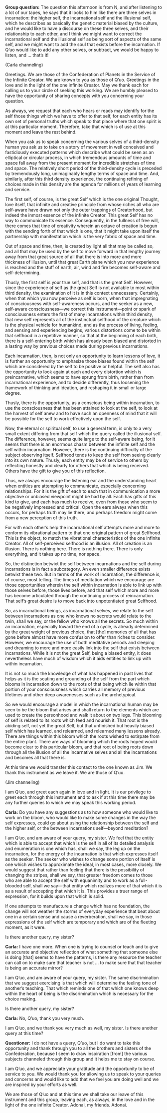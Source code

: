 <p class="group-question"><strong>Group question:</strong> The question this afternoon is from N, and after listening to a lot of our tapes, he says that it looks to him like there are three selves in incarnation: the higher self, the incarnational self and the illusional self, which he describes as basically the genetic material biased by the culture, and he would like to have a discourse on these three selves, and their relationship to each other, and I think we might want to correct the incarnational self and the illusional self as being sort of aspects of the same self, and we might want to add the soul that exists before the incarnation. If Q’uo would like to add any other selves, or subtract, we would be happy to listen, and … that’s it!</p>
<p class="channel-type">(Carla channeling)</p>
<p>Greetings. We are those of the Confederation of Planets in the Service of the Infinite Creator. We are known to you as those of Q’uo. Greetings in the love and in the light of the one infinite Creator. May we thank each for calling us to your circle of seeking this working. We are humbly pleased to have the opportunity of sharing concepts with you concerning your question.</p>
<p>As always, we request that each who hears or reads may identify for the self those things which we have to offer to that self, for each entity has its own set of personal truths which speak to that place where that one spirit is at this particular moment. Therefore, take that which is of use at this moment and leave the rest behind.</p>
<p>When you ask us to speak concerning the various selves of a third-density human you ask us to take on a story of movement in well conceived and fastidiously executed patterns which describe what could be seen as an elliptical or circular process, in which tremendous amounts of time and space fall away from the present moment for incredible stretches of time and space. The relatively short period of the third-density cycle is preceded by tremendously long, unimaginably lengthy terms of space and time. And, similarly, after this third density experience, the continuing refining of choices made in this density are the agenda for millions of years of learning and service.</p>
<p>The first self, of course, is the great Self which is the one original Thought, love itself, that infinite and creative principle from whose riches all who are self-aware have drawn not only the outer trappings of Creatorhood, but indeed the inmost essence of the infinite Creator. This great Self has no way to communicate Its essence. Consequently, in the fullness of free will, there comes that time of creativity wherein an octave of creation is begun with the sending forth of that which is one, that it might take upon itself the partnership with manifestation which is the very fabric of space and time.</p>
<p>Out of space and time, then, is created by light all that may be called so, and all that may be used by the self to move forward in that lengthy journey away from that great source of all that there is into more and more thickness of illusion, until that great Earth plane which you now experience is reached and the stuff of earth, air, wind and fire becomes self-aware and self-determining.</p>
<p>Thusly, the first self is your true self, and that is the great Self. However, since the experience of self as the great Self is not available to most within third density, the examination of it is in this context unnecessary. Certainly, when that which you now perceive as self is born, when that impregnating of consciousness with self-awareness occurs, and the seeker as a new, self-aware consciousness—we correct this instrument—point or spark of consciousness enters the first of many incarnations within third density, that new self represents all of the instinctual selfhood of the creature which is the physical vehicle for humankind, and as the process of living, feeling, and sensing and experiencing begins, various distortions come to be within that selfhood in a repetitive manner, so that at the beginning of each birth, there is a self-entering birth which has already been biased and distorted in a lasting way by previous choices made during previous incarnations.</p>
<p>Each incarnation, then, is not only an opportunity to learn lessons of love, it is further an opportunity to emphasize those biases found within the self which are considered by the self to be positive or helpful. The self also has the opportunity to look again at each and every distortion which is preincarnative, which seems to have sprung from birth, rather than from incarnational experience, and to decide differently, thus loosening the framework of thinking and ideation, and reshaping it in small or large degree.</p>
<p>Thusly, there is the opportunity, as a conscious being within incarnation, to use the consciousness that has been attained to look at the self, to look at the harvest of self anew and to have such an openness of mind that it will be possible for the self to work effectively upon the self.</p>
<p>Now, the eternal or spiritual self, to use a general term, is only to a very small extent differing from that self which the query called the illusional self. The difference, however, seems quite large to the self-aware being, for it seems that there is an enormous chasm between the infinite self and the self within incarnation. However, there is the continuing difficulty of the subject observing itself. Selfhood tends to keep the self from seeing clearly into its own nature. Thusly, each entity may be of service to others by reflecting honestly and clearly for others that which is being received. Others have the gift to give you of this reflection.</p>
<p>Thus, we always encourage the listening ear and the understanding heart when entities are attempting to communicate, especially concerning relationships. For it is the gift of each to each that in communication a more objective or unbiased viewpoint might be had by all. Each has gifts of this kind to give, and each has much to receive, even from those who seem to be negatively impressed and critical. Open the ears always when this occurs, for perhaps truth may lie there, and perhaps freedom might come from a new perception of this truth.</p>
<p>For with each other’s help the incarnational self attempts more and more to conform its vibrational pattern to that one original pattern of great Selfhood. This is the object, to match the vibrational characteristics of the one infinite Creator. All of self-perceived selfhood is an illusion. All of creation is an illusion. There is nothing here. There is nothing there. There is only everything, and it takes up no time, nor space.</p>
<p>So, the distinction betwixt the self between incarnations and the self during incarnations is in fact a subcategory. An even smaller difference exists betwixt these two. But in terms of the work of incarnation, the difference is, of course, most telling. The times of meditation which we encourage are those opportunities wherein the self within incarnation is able to link up with those selves before, those lives before, and that self which more and more has become articulated through the continuing process of reincarnation. That self’s great desire is to move back into unpotentiated great Selfhood.</p>
<p>So, as incarnational beings, as incarnational selves, we relate to the self between incarnations as one who knows no secrets would relate to the twin, shall we say, or the fellow who knows all the secrets. So much within an incarnation, especially toward the end of a cycle, is already determined by the great weight of previous choice, that [the] memories of all that has gone before almost have more confusion to offer than riches to consider. However, we encourage the use of both meditative periods and sleeping and dreaming to more and more easily link into the self that exists between incarnations. While it is not the great Self, being a biased entity, it does nevertheless have much of wisdom which it aids entities to link up with within incarnation.</p>
<p>It is not so much the knowledge of what has happened in past lives that helps as it is the seating and grounding of the self from the part which blooms in incarnation down to the roots of that being which lie within that portion of your consciousness which carries all memory of previous lifetimes and other deep awarenesses such as the archetypical.</p>
<p>So we would encourage a model in which the incarnational human may be seen to be the bloom that arises and shall return to the elements which are used to create the personhood and walk it about on two legs. This blooming of self is related to its roots which feed and nourish it. That root is the abiding self, not yet the great Self, but that unfinished but heavily biased self which has learned, and relearned, and relearned many lessons already. There are things within this bloom which the roots wished to extirpate from the entire plant. There are ways of blooming which the roots hoped would become clear to this particular bloom, and that root of being roots down through all the illusion of all the incarnative selves and all the incarnations and becomes all that there is.</p>
<p>At this time we would transfer this contact to the one known as Jim. We thank this instrument as we leave it. We are those of Q’uo.</p>
<p class="channel-type">(Jim channeling)</p>
<p>I am Q’uo, and greet each again in love and in light. It is our privilege to greet each through this instrument and to ask if at this time there may be any further queries to which we may speak this working period.</p>
<p><strong>Carla:</strong> Do you have any suggestions as to how someone who would like to work on the bloom, who would like to make some changes in the way the self expresses, could go about using the relationship between the self and the higher self, or the between incarnations self—beyond meditation?</p>
<p>I am Q’uo, and am aware of your query, my sister. We feel that the entity which is able to accept that which is the self in all of its detailed analysis and enumeration is one which has, shall we say, the leg up on the incarnation, for the energy of the incarnation is that which expresses itself as the seeker. The seeker who wishes to change some portion of itself is one which wishes to approximate the ideal, in most cases, more closely. We would suggest that rather than feeling that there is the possibility of changing the stripes, shall we say, that greater freedom comes to those who are able to accept the self with equanimity and to work as a full-blooded self, shall we say—that entity which realizes more of that which it is as a result of accepting that which it is. This provides a truer range of expression, for it builds upon that which is solid.</p>
<p>If one attempts to manufacture a change which has no foundation, the change will not weather the storms of everyday experience that beat about one in a certain sense and cause a reverberation, shall we say, in those expressions of the self which are temporary and which are of the fleeting moment, as it were.</p>
<p>Is there another query, my sister?</p>
<p><strong>Carla:</strong> I have one more. When one is trying to counsel or teach and to give an accurate and objective reflection of what something that someone else is doing [that] seems to have the patterns, is there any resource the teacher can call on to make sure that teacher is not … to make sure that that teacher is being an accurate mirror?</p>
<p>I am Q’uo, and am aware of your query, my sister. The same discrimination that we suggest exercising is that which will determine the feeling tone of another’s teaching. That which reminds one of that which one knows deep within the heart of being is the discrimination which is necessary for the choice making.</p>
<p>Is there another query, my sister?</p>
<p><strong>Carla:</strong> No, Q’uo, thank you very much.</p>
<p>I am Q’uo, and we thank you very much as well, my sister. Is there another query at this time?</p>
<p><strong>Questioner:</strong> I do not have a query, Q’uo, but I do want to take this opportunity and thank through you to all the brothers and sisters of the Confederation, because I seem to draw inspiration [from] the various subjects channeled through this group and it helps me to stay on course.</p>
<p>I am Q’uo, and we appreciate your gratitude and the opportunity to be of service to you. We would thank you for allowing us to speak to your queries and concerns and would like to add that we feel you are doing well and we are inspired by your efforts as well.</p>
<p>We are those of Q’uo and at this time we shall take our leave of this instrument and this group, leaving each, as always, in the love and in the light of the one infinite Creator. Adonai, my friends. Adonai.</p>